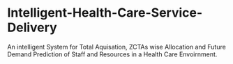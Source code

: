 # Intelligent-Health-Care-Service-Delivery
An intelligent System for Total Aquisation, ZCTAs wise Allocation and Future Demand Prediction of Staff and Resources in a Health Care Envoirnment.

